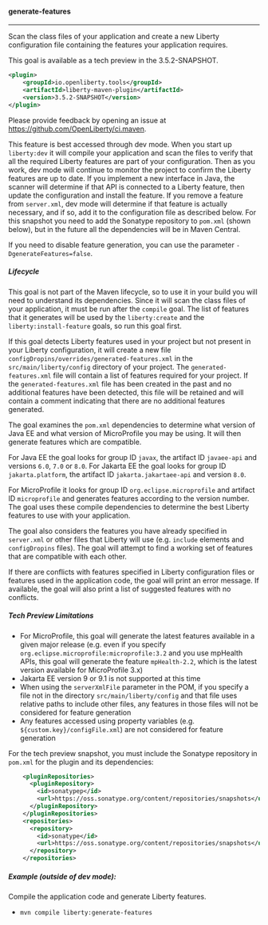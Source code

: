 #### generate-features
---
Scan the class files of your application and create a new Liberty configuration file containing the features your application requires.

This goal is available as a tech preview in the 3.5.2-SNAPSHOT. 
```xml
<plugin>
    <groupId>io.openliberty.tools</groupId>
    <artifactId>liberty-maven-plugin</artifactId>
    <version>3.5.2-SNAPSHOT</version>
</plugin>
```
Please provide feedback by opening an issue at https://github.com/OpenLiberty/ci.maven.

This feature is best accessed through dev mode. When you start up `liberty:dev` it will compile your application and scan the files to verify that all the required Liberty features are part of your configuration. Then as you work, dev mode will continue to monitor the project to confirm the Liberty features are up to date. If you implement a new interface in Java, the scanner will determine if that API is connected to a Liberty feature, then update the configuration and install the feature. If you remove a feature from `server.xml`, dev mode will determine if that feature is actually necessary, and if so, add it to the configuration file as described below. For this snapshot you need to add the Sonatype repository to `pom.xml` (shown below), but in the future all the dependencies will be in Maven Central.

If you need to disable feature generation, you can use the parameter `-DgenerateFeatures=false`.

##### Lifecycle

This goal is not part of the Maven lifecycle, so to use it in your build you will need to understand its dependencies. Since it will scan the class files of your application, it must be run after the `compile` goal. The list of features that it generates will be used by the `liberty:create` and the `liberty:install-feature` goals, so run this goal first.

If this goal detects Liberty features used in your project but not present in your Liberty configuration, it will create a new file `configDropins/overrides/generated-features.xml` in the `src/main/liberty/config` directory of your project. The `generated-features.xml` file will contain a list of features required for your project. If the `generated-features.xml` file has been created in the past and no additional features have been detected, this file will be retained and will contain a comment indicating that there are no additional features generated.

The goal examines the `pom.xml` dependencies to determine what version of Java EE and what version of MicroProfile you may be using. It will then generate features which are compatible. 

For Java EE the goal looks for group ID `javax`, the artifact ID `javaee-api` and versions `6.0`, `7.0` or `8.0`. For Jakarta EE the goal looks for group ID `jakarta.platform`, the artifact ID `jakarta.jakartaee-api` and version `8.0`.

For MicroProfile it looks for group ID `org.eclipse.microprofile` and artifact ID `microprofile` and generates features according to the version number. The goal uses these compile dependencies to determine the best Liberty features to use with your application. 

The goal also considers the features you have already specified in `server.xml` or other files that Liberty will use (e.g. `include` elements and `configDropins` files). The goal will attempt to find a working set of features that are compatible with each other.

If there are conflicts with features specified in Liberty configuration files or features used in the application code, the goal will print an error message. If available, the goal will also print a list of suggested features with no conflicts.

##### Tech Preview Limitations

* For MicroProfile, this goal will generate the latest features available in a given major release (e.g. even if you specify `org.eclipse.microprofile:microprofile:3.2` and you use mpHealth APIs, this goal will generate the feature `mpHealth-2.2`, which is the latest version available for MicroProfile 3.x)
* Jakarta EE version 9 or 9.1 is not supported at this time
* When using the `serverXmlFile` parameter in the POM, if you specify a file not in the directory `src/main/liberty/config` and that file uses relative paths to include other files, any features in those files will not be considered for feature generation
* Any features accessed using property variables (e.g. `${custom.key}/configFile.xml`) are not considered for feature generation

For the tech preview snapshot, you must include the Sonatype repository in `pom.xml` for the plugin and its dependencies:
```xml
    <pluginRepositories>
      <pluginRepository>
        <id>sonatypep</id>
        <url>https://oss.sonatype.org/content/repositories/snapshots</url>
      </pluginRepository>
    </pluginRepositories>
    <repositories>
      <repository>
        <id>sonatype</id>
        <url>https://oss.sonatype.org/content/repositories/snapshots</url>
      </repository>
    </repositories>
```

##### Example (outside of dev mode):

Compile the application code and generate Liberty features.
* `mvn compile liberty:generate-features`

